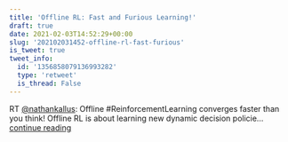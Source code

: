 ```yaml
---
title: 'Offline RL: Fast and Furious Learning!'
draft: true
date: 2021-02-03T14:52:29+00:00
slug: '202102031452-offline-rl-fast-furious'
is_tweet: true
tweet_info:
  id: '1356858079136993282'
  type: 'retweet'
  is_thread: False
---
```




RT [@nathankallus](https://x.com/nathankallus): Offline #ReinforcementLearning converges faster than you think! Offline RL is about learning new dynamic decision policie… [continue reading](https://x.com/sytelus/status/1356858079136993282)
